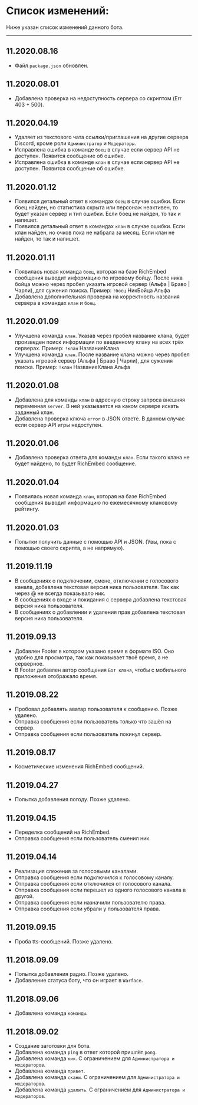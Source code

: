 # Список изменений:
Ниже указан список изменений данного бота.
***
## 11.2020.08.16
* Файл `package.json` обновлен.

## 11.2020.08.01
* Добавлена проверка на недоступность сервера со скриптом (Err 403 + 500).

## 11.2020.04.19
* Удаляет из текстового чата ссылки/приглашения на другие сервера Discord, кроме роли `Администратор` и `Модераторы`.
* Исправлена ошибка в команде `боец` в случае если сервер API не доступен. Появится сообщение об ошибке.
* Исправлена ошибка в команде `клан` в случае если сервер API не доступен. Появится сообщение об ошибке.

## 11.2020.01.12
* Появился детальный ответ в командах `боец` в случае ошибки. Если боец найден, но статистика скрыта или персонаж неактивен, то будет указан сервер и тип ошибки. Если боец не найден, то так и напишет.
* Появился детальный ответ в командах `клан` в случае ошибки. Если клан найден, но очков пока не набрала за месяц. Если клан не найден, то так и напишет.

## 11.2020.01.11
* Появилась новая команда `боец`, которая на базе RichEmbed сообщения выводит информацию по игровому бойцу. После ника бойца можно через пробел указать игровой сервер (Альфа | Браво | Чарли), для сужения поиска.
Пример: `!боец` НикБойца Альфа
* Добавлена дополнительная проверка на корректность названия сервера в командах `клан` и `боец`.

## 11.2020.01.09
* Улучшена команда `клан`. Указав через пробел название клана, будет произведен поиск информации по введенному клану на всех трёх серверах.
Пример: `!клан` НазваниеКлана
* Улучшена команда `клан`. После название клана можно через пробел указать игровой сервер (Альфа | Браво | Чарли), для сужения поиска.
Пример: `!клан` НазваниеКлана Альфа

## 11.2020.01.08
* Добавлена для команды `клан` в адресную строку запроса внешняя переменная `server`. В ней указывается на каком сервере  искать заданный клан.
* Добавлена проверка ключа `error` в JSON ответе. В данном случае если сервер API игры недоступен.

## 11.2020.01.06
* Добавлена проверка ответа для команды `клан`. Если такого клана не будет найдено, то будет RichEmbed сообщение.

## 11.2020.01.04
* Появилась новая команда `клан`, которая на базе RichEmbed сообщения выводит информацию по ежемесячному клановому рейтингу.

## 11.2020.01.03
* Попытки получить данные с помощью API и JSON. (Увы, пока с помощью своего скрипта, а не напрямую).

## 11.2019.11.19
* В сообщениях о подключении, смене, отключении с голосового канала, добавлена текстовая версия ника пользователя. Так как через @ не всегда показывало ник.
* В сообщениях о входе и покидания с сервера добавлена текстовая версия ника пользователя.
* В сообщениях о добавлении и удаления прав добавлена текстовая версия ника пользователя.

## 11.2019.09.13
* Добавлен Footer в котором указано время в формате ISO. Оно удобно для просмотра, так как показывает твоё время, а не серверное.
* В Footer добавлен автор сообщения `Бот клана`, чтобы с мобильного приложения отображало время.

## 11.2019.08.22
* Пробовал добавлять аватар пользователя к сообщению. Позже удалено.
* Отправка сообщения если пользователь только что зашёл на сервер.
* Отправка сообщения если пользователь покинул сервер.

## 11.2019.08.17
* Косметические изменения RichEmbed сообщений.

## 11.2019.04.27
* Попытка добавления погоду. Позже удалено.

## 11.2019.04.15
* Переделка сообщений на RichEmbed.
* Отправка сообщения если пользователь сменил ник.

## 11.2019.04.14
* Реализация слежения за голосовыми каналами.
* Отправка сообщения если подключился к голосовому каналу.
* Отправка сообщения если отключился от голосового канала.
* Отправка сообщения если перешел из одного голосового канала в другой.
* Отправка сообщения если назначили пользователю права.
* Отправка сообщения если убрали у пользователя права.

## 11.2019.09.15
* Проба tts-сообщений. Позже удалено.

## 11.2018.09.09
* Попытка добавления радио. Позже удалено.
* Добавление статуса боту, что он играет в `Warface`.

## 11.2018.09.06
* Добавлена команда `команды`.

## 11.2018.09.02
* Создание заготовки для бота.
* Добавлена команда `ping` в ответ которой пришлёт `pong`.
* Добавлена команда `кик`. С ограничением для `Администратора и модераторов`.
* Добавлена команда `привет`.
* Добавлена команда `скажи`. С ограничением для `Администратора и модераторов`.
* Добавлена команда `удалить`. С ограничением для `Администратора и модераторов`.
